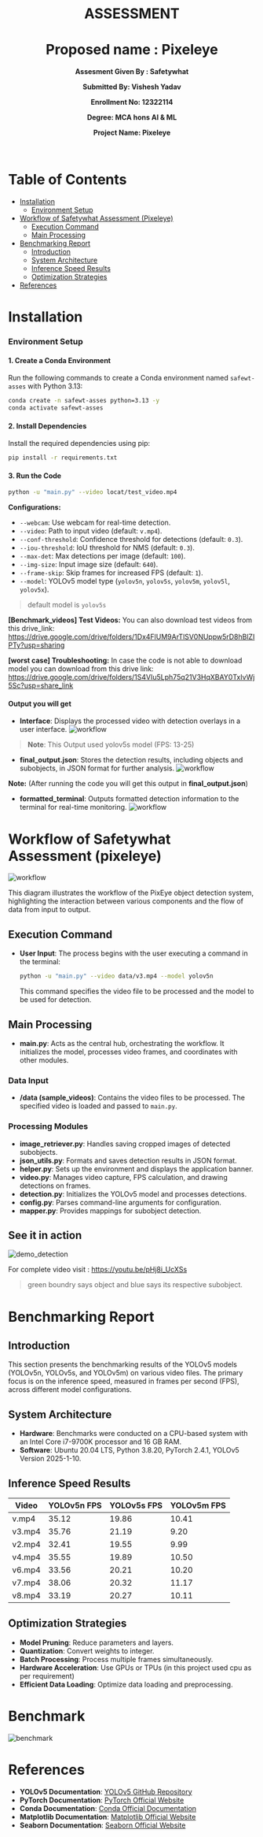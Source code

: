 <div align="center">
    <h1> ASSESSMENT </h1>
    
</div>

<div align="center">
    <h1>Proposed name : Pixeleye</h1>
    
</div>


<div align="center">


<b>Assesment Given By : Safetywhat </b>

<b>Submitted By: Vishesh Yadav </b>

<b>Enrollment No: 12322114 </b>

<b>Degree: MCA hons AI & ML</b>

<b>Project Name: Pixeleye </b>


</div>
<br />

# Table of Contents

- [Installation](#installation)
  - [Environment Setup](#environment-setup)
- [Workflow of Safetywhat Assessment (Pixeleye)](#workflow-of-safetywhat-assessment-pixeleye)
  - [Execution Command](#execution-command)
  - [Main Processing](#main-processing)
- [Benchmarking Report](#benchmarking-report)
  - [Introduction](#introduction)
  - [System Architecture](#system-architecture)
  - [Inference Speed Results](#inference-speed-results)
  - [Optimization Strategies](#optimization-strategies)
- [References](#references)

# Installation
### Environment Setup

#### 1. Create a Conda Environment
Run the following commands to create a Conda environment named `safewt-asses` with Python 3.13:
```bash
conda create -n safewt-asses python=3.13 -y
conda activate safewt-asses
```

#### 2. Install Dependencies

Install the required dependencies using pip:
```bash
pip install -r requirements.txt
```

#### 3. Run the Code

```bash
python -u "main.py" --video locat/test_video.mp4
```

**Configurations:**

- `--webcam`: Use webcam for real-time detection.
- `--video`: Path to input video (default: `v.mp4`).
- `--conf-threshold`: Confidence threshold for detections (default: `0.3`).
- `--iou-threshold`: IoU threshold for NMS (default: `0.3`).
- `--max-det`: Max detections per image (default: `100`).
- `--img-size`: Input image size (default: `640`).
- `--frame-skip`: Skip frames for increased FPS (default: `1`).
- `--model`: YOLOv5 model type (`yolov5n`, `yolov5s`, `yolov5m`, `yolov5l`, `yolov5x`).
> default model is `yolov5s`

**[Benchmark_videos] Test Videos:**  You can also download test videos from this drive_link: https://drive.google.com/drive/folders/1Dx4FlUM9ArTlSV0NUppw5rD8hBlZIPTy?usp=sharing


**[worst case] Troubleshooting:** In case the code is not able to download model you can download from this drive link:
 https://drive.google.com/drive/folders/1S4VIu5Lph75q21V3HqXBAY0TxIvWj5Sc?usp=share_link 


####  Output you will get

- **Interface**: Displays the processed video with detection overlays in a user interface.
![workflow](/assets/inf.png)
> **Note**: This Output used yolov5s model (FPS: 13-25)

- **final_output.json**: Stores the detection results, including objects and subobjects, in JSON format for further analysis.
![workflow](/assets/term.png)

<b>Note:</b>
(After running the code you will get this output in **final_output.json**)
- **formatted_terminal**: Outputs formatted detection information to the terminal for real-time monitoring.
![workflow](/assets/json.png)


# Workflow of Safetywhat Assessment (pixeleye)
![workflow](/assets/d1.jpg)

This diagram illustrates the workflow of the PixEye object detection system, highlighting the interaction between various components and the flow of data from input to output.

## Execution Command

- **User Input**: The process begins with the user executing a command in the terminal:
  ```bash
  python -u "main.py" --video data/v3.mp4 --model yolov5n
  ```
  This command specifies the video file to be processed and the model to be used for detection.

## Main Processing

- **main.py**: Acts as the central hub, orchestrating the workflow. It initializes the model, processes video frames, and coordinates with other modules.

### Data Input

- **/data (sample_videos)**: Contains the video files to be processed. The specified video is loaded and passed to `main.py`.

### Processing Modules

- **image_retriever.py**: Handles saving cropped images of detected subobjects.
- **json_utils.py**: Formats and saves detection results in JSON format.
- **helper.py**: Sets up the environment and displays the application banner.
- **video.py**: Manages video capture, FPS calculation, and drawing detections on frames.
- **detection.py**: Initializes the YOLOv5 model and processes detections.
- **config.py**: Parses command-line arguments for configuration.
- **mapper.py**: Provides mappings for subobject detection.

## See it in action

![demo_detection](/assets/d6.gif)

For complete video visit : https://youtu.be/pHj8i_UcXSs
> green boundry says object and blue says its respective subobject.

# Benchmarking Report

## Introduction
This section presents the benchmarking results of the YOLOv5 models (YOLOv5n, YOLOv5s, and YOLOv5m) on various video files. The primary focus is on the inference speed, measured in frames per second (FPS), across different model configurations.

## System Architecture
- **Hardware**: Benchmarks were conducted on a CPU-based system with an Intel Core i7-9700K processor and 16 GB RAM.
- **Software**: Ubuntu 20.04 LTS, Python 3.8.20, PyTorch 2.4.1, YOLOv5 Version 2025-1-10.

## Inference Speed Results
| Video   | YOLOv5n FPS | YOLOv5s FPS | YOLOv5m FPS |
|---------|-------------|-------------|-------------|
| v.mp4   | 35.12       | 19.86       | 10.41       |
| v3.mp4  | 35.76       | 21.19       | 9.20        |
| v2.mp4  | 32.41       | 19.55       | 9.99        |
| v4.mp4  | 35.55       | 19.89       | 10.50       |
| v6.mp4  | 33.56       | 20.21       | 10.20       |
| v7.mp4  | 38.06       | 20.32       | 11.17       |
| v8.mp4  | 33.19       | 20.27       | 10.11       |

## Optimization Strategies
- **Model Pruning**: Reduce parameters and layers.
- **Quantization**: Convert weights to integer.
- **Batch Processing**: Process multiple frames simultaneously.
- **Hardware Acceleration**: Use GPUs or TPUs (in this project used cpu as per requirement)
- **Efficient Data Loading**: Optimize data loading and preprocessing.

# Benchmark

![benchmark](/assets/d7.png)



# References

- **YOLOv5 Documentation**: [YOLOv5 GitHub Repository](https://github.com/ultralytics/yolov5)
- **PyTorch Documentation**: [PyTorch Official Website](https://pytorch.org/docs/stable/index.html)
- **Conda Documentation**: [Conda Official Documentation](https://docs.conda.io/projects/conda/en/latest/user-guide/index.html)
- **Matplotlib Documentation**: [Matplotlib Official Website](https://matplotlib.org/stable/contents.html)
- **Seaborn Documentation**: [Seaborn Official Website](https://seaborn.pydata.org/)
